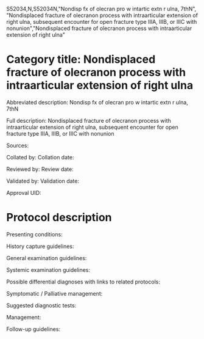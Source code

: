 S52034,N,S52034N,"Nondisp fx of olecran pro w intartic extn r ulna, 7thN", "Nondisplaced fracture of olecranon process with intraarticular extension of right ulna, subsequent encounter for open fracture type IIIA, IIIB, or IIIC with nonunion","Nondisplaced fracture of olecranon process with intraarticular extension of right ulna"
# Category title: Nondisplaced fracture of olecranon process with intraarticular extension of right ulna

Abbreviated description: Nondisp fx of olecran pro w intartic extn r ulna, 7thN

Full description: Nondisplaced fracture of olecranon process with intraarticular extension of right ulna, subsequent encounter for open fracture type IIIA, IIIB, or IIIC with nonunion

Sources:

Collated by:
Collation date:

Reviewed by:
Review date:

Validated by:
Validation date:

Approval UID:

# Protocol description

Presenting conditions:

History capture guidelines:

General examination guidelines:

Systemic examination guidelines:

Possible differential diagnoses with links to related protocols:

Symptomatic / Palliative management:

Suggested diagnostic tests:

Management:

Follow-up guidelines:
